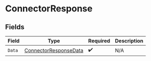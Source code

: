 # ConnectorResponse


## Fields

| Field                                                                 | Type                                                                  | Required                                                              | Description                                                           |
| --------------------------------------------------------------------- | --------------------------------------------------------------------- | --------------------------------------------------------------------- | --------------------------------------------------------------------- |
| `Data`                                                                | [ConnectorResponseData](../../models/shared/connectorresponsedata.md) | :heavy_check_mark:                                                    | N/A                                                                   |